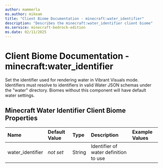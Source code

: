 ```yaml
---
author: mammerla
ms.author: mikeam
title: "Client Biome Documentation - minecraft:water_identifier"
description: "Describes the minecraft:water_identifier client biome"
ms.service: minecraft-bedrock-edition
ms.date: 02/11/2025 
---
```


# Client Biome Documentation - minecraft:water_identifier

Set the identifier used for rendering water in Vibrant Visuals mode. Identifiers must resolve to identifiers in valid Water JSON schemas under the "water" directory. Biomes without this component will have default water settings.


## Minecraft Water Identifier Client Biome Properties

|Name       |Default Value |Type |Description |Example Values |
|:----------|:-------------|:----|:-----------|:------------- |
| water_identifier | *not set* | String | Identifier of water definition to use |  | 